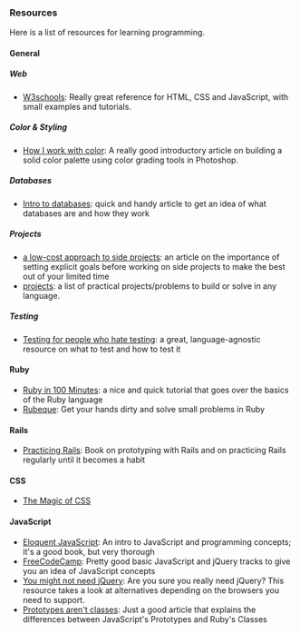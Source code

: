 
### Resources

Here is a list of resources for learning programming.


#### General

##### Web
- [W3schools](http://www.w3schools.com/): Really great reference for HTML, CSS and JavaScript, with small examples and tutorials.

##### Color & Styling

- [How I work with color](https://medium.com/@JustinMezzell/how-i-work-with-color-8439c98ae5ed): A really good introductory article on building a solid color palette using color grading tools in Photoshop.

##### Databases

- [Intro to databases](https://medium.com/@rwilliams_bv/intro-to-databases-for-people-who-dont-know-a-whole-lot-about-them-a64ae9af712): quick and handy article to get an idea of what databases are and how they work

##### Projects

- [a low-cost approach to side projects](https://www.practicingruby.com/articles/low-cost-approach-to-side-projects): an article on the importance of setting explicit goals before working on side projects to make the best out of your limited time
- [projects](https://github.com/karan/Projects): a list of practical projects/problems to build or solve in any language.

##### Testing

- [Testing for people who hate testing](https://eev.ee/blog/2016/08/22/testing-for-people-who-hate-testing/): a great, language-agnostic resource on what to test and how to test it

#### Ruby

- [Ruby in 100 Minutes](http://tutorials.jumpstartlab.com/projects/ruby_in_100_minutes.html): a nice and quick tutorial that goes over the basics of the Ruby language
- [Rubeque](http://www.rubeque.com/): Get your hands dirty and solve small problems in Ruby

#### Rails
- [Practicing Rails](https://www.justinweiss.com/practicing-rails/): Book on prototyping with Rails and on practicing Rails regularly until it becomes a habit

#### CSS
- [The Magic of CSS](http://adamschwartz.co/magic-of-css)

#### JavaScript
- [Eloquent JavaScript](http://eloquentjavascript.net/): An intro to JavaScript and programming concepts; it's a good book, but very thorough
- [FreeCodeCamp](https://www.freecodecamp.com): Pretty good basic JavaScript and jQuery tracks to give you an idea of JavaScript concepts
- [You might not need jQuery](http://youmightnotneedjquery.com/): Are you sure you really need jQuery? This resource takes a look at alternatives depending on the browsers you need to support.  
- [Prototypes aren't classes](http://raganwald.com/2014/01/19/prototypes-are-not-classes.html): Just a good article that explains the differences between JavaScript's Prototypes and Ruby's Classes

